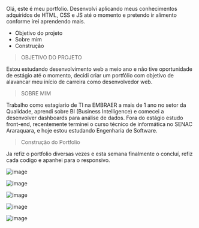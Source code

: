 Olá, este é meu portfolio.
Desenvolvi aplicando meus conhecimentos adquiridos de HTML, CSS e JS até o momento e pretendo ir alimento conforme irei aprendendo mais.

- Objetivo do projeto
- Sobre mim
- Construção



> OBJETIVO DO PROJETO

Estou estudando desenvolvimento web a meio ano e não tive oportunidade de estágio até o momento, decidi criar um portfólio com objetivo de alavancar meu início de carreira como desenvolvedor web.

> SOBRE MIM

Trabalho como estagiario de TI na EMBRAER a mais de 1 ano no setor da Qualidade, aprendi sobre BI (Business Intelligence) e comecei a desenvolver dashboards para análise de dados.
Fora do estágio estudo front-end, recentemente terminei o curso técnico de informática no SENAC Araraquara, e hoje estou estudando Engenharia de Software.

> Construção do Portfolio

Ja refiz o portfolio diversas vezes e esta semana finalmente o concluí, refiz cada codigo e apanhei para o responsivo.

![image](https://user-images.githubusercontent.com/84423047/183347257-b7d6f935-df4c-46e0-b94f-972fd0cca520.png)

![image](https://user-images.githubusercontent.com/84423047/183347470-00b72838-371d-4f45-b84c-a73c585e84c3.png)

![image](https://user-images.githubusercontent.com/84423047/183347648-32840ecb-cad4-4da4-a432-79d88eb7ae13.png)

![image](https://user-images.githubusercontent.com/84423047/183347678-dcd983af-ab5d-417d-98ec-9370d6537909.png)

![image](https://user-images.githubusercontent.com/84423047/183347730-95e1fac6-80cb-48cf-974a-904e30506e08.png)



